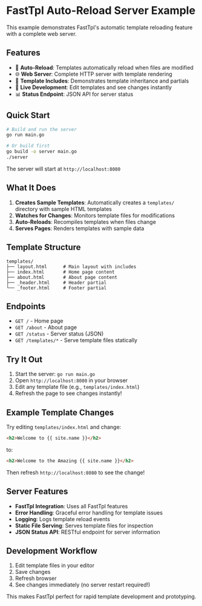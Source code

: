 # FastTpl Auto-Reload Server Example

This example demonstrates FastTpl's automatic template reloading feature with a complete web server.

## Features

- 🚀 **Auto-Reload**: Templates automatically reload when files are modified
- 🌐 **Web Server**: Complete HTTP server with template rendering
- 📁 **Template Includes**: Demonstrates template inheritance and partials
- 🔄 **Live Development**: Edit templates and see changes instantly
- 📊 **Status Endpoint**: JSON API for server status

## Quick Start

```bash
# Build and run the server
go run main.go

# Or build first
go build -o server main.go
./server
```

The server will start at `http://localhost:8080`

## What It Does

1. **Creates Sample Templates**: Automatically creates a `templates/` directory with sample HTML templates
2. **Watches for Changes**: Monitors template files for modifications
3. **Auto-Reloads**: Recompiles templates when files change
4. **Serves Pages**: Renders templates with sample data

## Template Structure

```
templates/
├── layout.html      # Main layout with includes
├── index.html       # Home page content
├── about.html       # About page content
├── _header.html     # Header partial
└── _footer.html     # Footer partial
```

## Endpoints

- `GET /` - Home page
- `GET /about` - About page
- `GET /status` - Server status (JSON)
- `GET /templates/*` - Serve template files statically

## Try It Out

1. Start the server: `go run main.go`
2. Open `http://localhost:8080` in your browser
3. Edit any template file (e.g., `templates/index.html`)
4. Refresh the page to see changes instantly!

## Example Template Changes

Try editing `templates/index.html` and change:

```html
<h2>Welcome to {{ site.name }}</h2>
```

to:

```html
<h2>Welcome to the Amazing {{ site.name }}</h2>
```

Then refresh `http://localhost:8080` to see the change!

## Server Features

- **FastTpl Integration**: Uses all FastTpl features
- **Error Handling**: Graceful error handling for template issues
- **Logging**: Logs template reload events
- **Static File Serving**: Serves template files for inspection
- **JSON Status API**: RESTful endpoint for server information

## Development Workflow

1. Edit template files in your editor
2. Save changes
3. Refresh browser
4. See changes immediately (no server restart required!)

This makes FastTpl perfect for rapid template development and prototyping.
